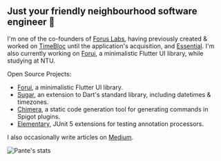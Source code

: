 ## Just your friendly neighbourhood software engineer :eyes:

I'm one of the co-founders of [Forus Labs](https://github.com/forus-labs), having previously created & worked on [TimeBloc](https://timebloc.app/) until the application's acquisition, and [Essential](https://essential.app/). I'm also currently working on [Forui](https://github.com/forus-labs/forui), a minimalistic Flutter UI library, while studying at NTU.

Open Source Projects:
* [Forui](https://github.com/forus-labs/cauldron), a minimalistic Flutter UI library.
* [Sugar](https://github.com/forus-labs/cauldron), an extension to Dart's standard library, including datetimes & timezones.
* [Chimera](https://github.com/Pante/Chimera), a static code generation tool for generating commands in Spigot plugins.
* [Elementary](https://github.com/Pante/Elementary), JUnit 5 extensions for testing annotation processors.

I also occasionally write articles on [Medium](https://matthiasngeo.medium.com).

![Pante's stats](https://github-readme-stats.vercel.app/api?username=pante&show_icons=true&theme=tokyonight)
